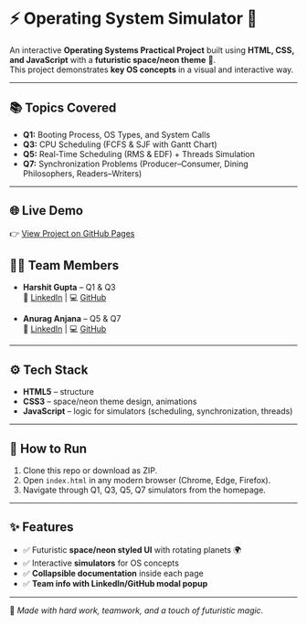 # ⚡ Operating System Simulator 🚀

An interactive **Operating Systems Practical Project** built using **HTML, CSS, and JavaScript** with a **futuristic space/neon theme** 🌌.  
This project demonstrates **key OS concepts** in a visual and interactive way.

---

## 📚 Topics Covered
- **Q1:** Booting Process, OS Types, and System Calls  
- **Q3:** CPU Scheduling (FCFS & SJF with Gantt Chart)  
- **Q5:** Real-Time Scheduling (RMS & EDF) + Threads Simulation  
- **Q7:** Synchronization Problems (Producer–Consumer, Dining Philosophers, Readers–Writers)  

---

## 🌐 Live Demo
👉 [View Project on GitHub Pages](https://hasrh01.github.io/OS-Simulator/)  

## 👨‍💻 Team Members
- **Harshit Gupta** – Q1 & Q3  
  🔗 [LinkedIn](https://linkedin.com/in/harshit-gupta-6b856533b) | 💻 [GitHub](https://github.com/hasrh01)  

- **Anurag Anjana** – Q5 & Q7  
  🔗 [LinkedIn](http://linkedin.com/in/anurag-anjana-2b4709332) | 💻 [GitHub](http://github.com/anuraganjana21)  

---

## ⚙️ Tech Stack
- **HTML5** – structure  
- **CSS3** – space/neon theme design, animations  
- **JavaScript** – logic for simulators (scheduling, synchronization, threads)  

---

## 📌 How to Run
1. Clone this repo or download as ZIP.  
2. Open `index.html` in any modern browser (Chrome, Edge, Firefox).  
3. Navigate through Q1, Q3, Q5, Q7 simulators from the homepage.  

---

## ✨ Features
- ✅ Futuristic **space/neon styled UI** with rotating planets 🌍  
- ✅ Interactive **simulators** for OS concepts  
- ✅ **Collapsible documentation** inside each page  
- ✅ **Team info with LinkedIn/GitHub modal popup**  
---

🔮 *Made with hard work, teamwork, and a touch of futuristic magic.*



